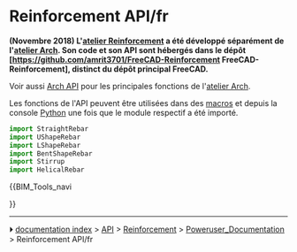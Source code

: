 # Reinforcement API/fr
**(Novembre 2018) L'[atelier Reinforcement](Reinforcement_Workbench/fr.md) a été développé séparément de l'[atelier Arch](Arch_Workbench/fr.md). Son code et son API sont hébergés dans le dépôt [https://github.com/amrit3701/FreeCAD-Reinforcement FreeCAD-Reinforcement], distinct du dépôt principal FreeCAD.**

Voir aussi [Arch API](Arch_API/fr.md) pour les principales fonctions de l\'[atelier Arch](Arch_Workbench/fr.md).

Les fonctions de l\'API peuvent être utilisées dans des [macros](Macros/fr.md) et depuis la console [Python](Python/fr.md) une fois que le module respectif a été importé.


```python
import StraightRebar
import UShapeRebar
import LShapeRebar
import BentShapeRebar
import Stirrup
import HelicalRebar
```


{{BIM_Tools_navi

}}



---
⏵ [documentation index](../README.md) > [API](Category_API.md) > [Reinforcement](Category_Reinforcement.md) > [Poweruser_Documentation](Category_Poweruser_Documentation.md) > Reinforcement API/fr
